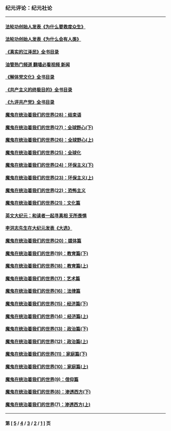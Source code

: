 ### 纪元评论：纪元社论
---
#### [法轮功创始人发表《为什么要救度众生》](../../pages/nsc422/n13975246.md?05300330) 
#### [法轮功创始人发表《为什么会有人类》](../../pages/nsc422/n13912117.md?05300330) 
#### [《真实的江泽民》全书目录](../../pages/nsc422/n13721399.md?05300330) 
#### [油管热门频道 翻墙必看视频 新闻](ok?05300330)
#### [《解体党文化》全书目录](../../pages/nsc422/n13721157.md?05300330) 
#### [《共产主义的终极目的》全书目录](../../pages/nsc422/n13721048.md?05300330) 
#### [《九评共产党》全书目录](../../pages/nsc422/n13708085.md?05300330) 
#### [魔鬼在统治着我们的世界(28)：结束语](../../pages/nsc422/n10936246.md?05300330) 
#### [魔鬼在统治着我们的世界(27)：全球野心(下)](../../pages/nsc422/n10928319.md?05300330) 
#### [魔鬼在统治着我们的世界(26)：全球野心(上)](../../pages/nsc422/n10900318.md?05300330) 
#### [魔鬼在统治着我们的世界(25)：全球化](../../pages/nsc422/n10788205.md?05300330) 
#### [魔鬼在统治着我们的世界(24)：环保主义(下)](../../pages/nsc422/n10695307.md?05300330) 
#### [魔鬼在统治着我们的世界(23)：环保主义(上)](../../pages/nsc422/n10688613.md?05300330) 
#### [魔鬼在统治着我们的世界(22)：恐怖主义](../../pages/nsc422/n10614727.md?05300330) 
#### [魔鬼在统治着我们的世界(21)：文化篇](../../pages/nsc422/n10597706.md?05300330) 
#### [英文大纪元：和读者一起寻真相 无所畏惧](../../pages/nsc422/n12542027.md?05300330) 
#### [李洪志先生在大纪元发表《大选》](../../pages/nsc422/n12534746.md?05300330) 
#### [魔鬼在统治着我们的世界(20)：媒体篇](../../pages/nsc422/n10586579.md?05300330) 
#### [魔鬼在统治着我们的世界(19)：教育篇(下)](../../pages/nsc422/n10564808.md?05300330) 
#### [魔鬼在统治着我们的世界(18)：教育篇(上)](../../pages/nsc422/n10526970.md?05300330) 
#### [魔鬼在统治着我们的世界(17)：艺术篇](../../pages/nsc422/n10499093.md?05300330) 
#### [魔鬼在统治着我们的世界(16)：法律篇](../../pages/nsc422/n10485969.md?05300330) 
#### [魔鬼在统治着我们的世界(15)：经济篇(下)](../../pages/nsc422/n10469975.md?05300330) 
#### [魔鬼在统治着我们的世界(14)：经济篇(上)](../../pages/nsc422/n10457370.md?05300330) 
#### [魔鬼在统治着我们的世界(13)：政治篇(下)](../../pages/nsc422/n10448270.md?05300330) 
#### [魔鬼在统治着我们的世界(12)：政治篇(上)](../../pages/nsc422/n10444576.md?05300330) 
#### [魔鬼在统治着我们的世界(11)：家庭篇(下)](../../pages/nsc422/n10440961.md?05300330) 
#### [魔鬼在统治着我们的世界(10)：家庭篇(上)](../../pages/nsc422/n10435448.md?05300330) 
#### [魔鬼在统治着我们的世界(9)：信仰篇](../../pages/nsc422/n10432159.md?05300330) 
#### [魔鬼在统治着我们的世界(8)：渗透西方(下)](../../pages/nsc422/n10429603.md?05300330) 
#### [魔鬼在统治着我们的世界(7)：渗透西方(上)](../../pages/nsc422/n10426013.md?05300330) 

---
#### 第 [ [5](./5.md?05300330) / [4](./4.md?05300330) / [3](./3.md?05300330) / [2](./2.md?05300330) / [1](./1.md?05300330) ] 页
